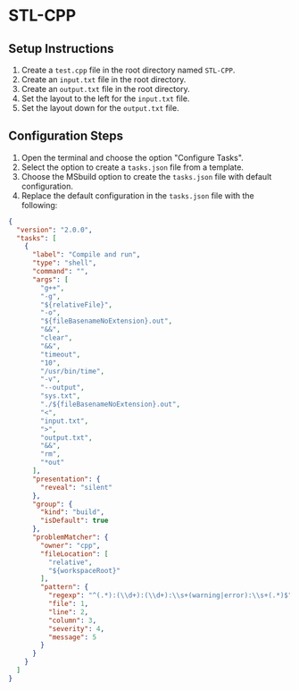 # STL-CPP

## Setup Instructions

1. Create a `test.cpp` file in the root directory named `STL-CPP`.
2. Create an `input.txt` file in the root directory.
3. Create an `output.txt` file in the root directory.
4. Set the layout to the left for the `input.txt` file.
5. Set the layout down for the `output.txt` file.

## Configuration Steps

1. Open the terminal and choose the option "Configure Tasks".
2. Select the option to create a `tasks.json` file from a template.
3. Choose the MSbuild option to create the `tasks.json` file with default configuration.
4. Replace the default configuration in the `tasks.json` file with the following:

```json
{
  "version": "2.0.0",
  "tasks": [
    {
      "label": "Compile and run",
      "type": "shell",
      "command": "",
      "args": [
        "g++",
        "-g",
        "${relativeFile}",
        "-o",
        "${fileBasenameNoExtension}.out",
        "&&",
        "clear",
        "&&",
        "timeout",
        "10",
        "/usr/bin/time",
        "-v",
        "--output",
        "sys.txt",
        "./${fileBasenameNoExtension}.out",
        "<",
        "input.txt",
        ">",
        "output.txt",
        "&&",
        "rm",
        "*out"
      ],
      "presentation": {
        "reveal": "silent"
      },
      "group": {
        "kind": "build",
        "isDefault": true
      },
      "problemMatcher": {
        "owner": "cpp",
        "fileLocation": [
          "relative",
          "${workspaceRoot}"
        ],
        "pattern": {
          "regexp": "^(.*):(\\d+):(\\d+):\\s+(warning|error):\\s+(.*)$",
          "file": 1,
          "line": 2,
          "column": 3,
          "severity": 4,
          "message": 5
        }
      }
    }
  ]
}
